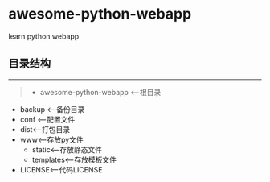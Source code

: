 # awesome-python-webapp

learn python webapp


## 目录结构
____
>  * awesome-python-webapp <--根目录
  * backup <--备份目录
  * conf <--配置文件
  * dist<--打包目录
  * www<--存放py文件
    * static<--存放静态文件
    * templates<--存放模板文件
  *  LICENSE<--代码LICENSE
